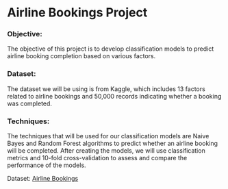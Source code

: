 # Airline Bookings Project
### Objective:
The objective of this project is to develop classification models to predict airline booking completion based on various factors.

### Dataset:
The dataset we will be using is from Kaggle, which includes 13 factors related to airline bookings and 50,000 records indicating whether a booking was completed.

### Techniques:
The techniques that will be used for our classification models are Naive Bayes and Random Forest algorithms to predict whether an airline booking will be completed.
After creating the models, we will use classification metrics and 10-fold cross-validation to assess and compare the performance of the models.

Dataset: [Airline Bookings](https://www.kaggle.com/datasets/anandshaw2001/airlines-booking-csv)
